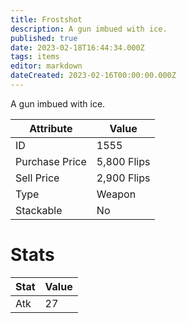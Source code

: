 ```yaml
---
title: Frostshot
description: A gun imbued with ice.
published: true
date: 2023-02-18T16:44:34.000Z
tags: items
editor: markdown
dateCreated: 2023-02-16T00:00:00.000Z
---
```


A gun imbued with ice.

|Attribute|Value|
|-|-|
|ID|1555|
|Purchase Price|5,800 Flips|
|Sell Price|2,900 Flips|
|Type|Weapon|
|Stackable|No|

# Stats
|Stat|Value|
|-|-|
|Atk|27|

